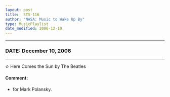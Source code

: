```yaml
---
layout: post
title:  STS-116
author: "NASA: Music to Wake Up By"
type: MusicPlaylist
date_modified: 2006-12-10
---
```


----
### DATE: December 10, 2006
----
✫ Here Comes the Sun by The Beatles

#### Comment:
* for Mark Polansky.
